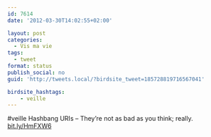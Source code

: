 ```yaml
---
id: 7614
date: '2012-03-30T14:02:55+02:00'

layout: post
categories:
  - Vis ma vie
tags:
  - tweet
format: status
publish_social: no
guid: 'http://tweets.local/?birdsite_tweet=185728819716567041'

birdsite_hashtags:
    - veille
---
```


\#veille Hashbang URIs – They’re not as bad as you think; really. [bit.ly/HmFXW6](http://bit.ly/HmFXW6)
